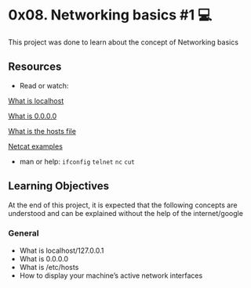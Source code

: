 # 0x08. Networking basics #1 :computer:
This project was done to learn about the concept of Networking basics

## Resources
* Read or watch:

[What is localhost](https://intranet.alxswe.com/rltoken/Odcc_tyAQlcANCCrtmxo6A)

[What is 0.0.0.0](https://intranet.alxswe.com/rltoken/fUb9IpnxrNaddMljzwbhJQ)

[What is the hosts file](https://intranet.alxswe.com/rltoken/4_MBpFTulKliFM69jCPzOQ)

[Netcat examples](https://intranet.alxswe.com/rltoken/Odcc_tyAQlcANCCrtmxo6A)
* man or help:
`ifconfig`
`telnet`
`nc`
`cut`

## Learning Objectives
At the end of this project, it is expected that the following concepts are understood and can be explained without the help of the internet/google

### General
* What is localhost/127.0.0.1
* What is 0.0.0.0
* What is /etc/hosts
* How to display your machine’s active network interfaces
